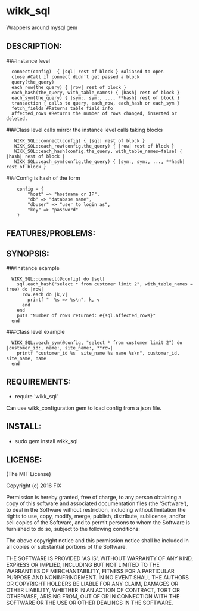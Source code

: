 # wikk_sql

Wrappers around mysql gem

## DESCRIPTION:

###Instance level
```
  connect(config)  { |sql| rest of block } #Aliased to open
  close #Call if connect didn't get passed a block
  query(the_query)
  each_row(the_query) { |row| rest of block }  
  each_hash(the_query, with_table_names) { |hash| rest of block }  
  each_sym(the_query) { |sym:, sym:, ..., **hash| rest of block }
  transaction { calls to query, each_row, each_hash or each_sym }
  fetch_fields #Returns table field info
  affected_rows #Returns the number of rows changed, inserted or deleted.
```
  
###Class level calls mirror the instance level calls taking blocks
```
   WIKK_SQL::connect(config) { |sql| rest of block }  
   WIKK_SQL::each_row(config,the_query) { |row| rest of block }  
   WIKK_SQL::each_hash(config,the_query, with_table_names=false) { |hash| rest of block }  
   WIKK_SQL::each_sym(config,the_query) { |sym:, sym:, ..., **hash| rest of block }
```
   
###Config is hash of the form
```
    config = {
        "host" => "hostname or IP",
        "db" => "database name",
        "dbuser" => "user to login as",
        "key" => "password"
    }
```
  
## FEATURES/PROBLEMS:


## SYNOPSIS:

###Instance example
```
  WIKK_SQL::connect(@config) do |sql|
    sql.each_hash("select * from customer limit 2", with_table_names = true) do |row|
      row.each do |k,v|
        printf "  %s => %s\n", k, v
      end
    end
    puts "Number of rows returned: #{sql.affected_rows}"
  end
```
  
###Class level example
```
  WIKK_SQL::each_sym(@config, "select * from customer limit 2") do |customer_id:, name:, site_name:, **row|
    printf "customer_id %s  site_name %s name %s\n", customer_id, site_name, name
  end
```
  

## REQUIREMENTS:

* require 'wikk_sql'

Can use wikk_configuration gem to load config from a json file.

## INSTALL:

* sudo gem install wikk_sql

## LICENSE:

(The MIT License)

Copyright (c) 2016 FIX

Permission is hereby granted, free of charge, to any person obtaining
a copy of this software and associated documentation files (the
'Software'), to deal in the Software without restriction, including
without limitation the rights to use, copy, modify, merge, publish,
distribute, sublicense, and/or sell copies of the Software, and to
permit persons to whom the Software is furnished to do so, subject to
the following conditions:

The above copyright notice and this permission notice shall be
included in all copies or substantial portions of the Software.

THE SOFTWARE IS PROVIDED 'AS IS', WITHOUT WARRANTY OF ANY KIND,
EXPRESS OR IMPLIED, INCLUDING BUT NOT LIMITED TO THE WARRANTIES OF
MERCHANTABILITY, FITNESS FOR A PARTICULAR PURPOSE AND NONINFRINGEMENT.
IN NO EVENT SHALL THE AUTHORS OR COPYRIGHT HOLDERS BE LIABLE FOR ANY
CLAIM, DAMAGES OR OTHER LIABILITY, WHETHER IN AN ACTION OF CONTRACT,
TORT OR OTHERWISE, ARISING FROM, OUT OF OR IN CONNECTION WITH THE
SOFTWARE OR THE USE OR OTHER DEALINGS IN THE SOFTWARE.
